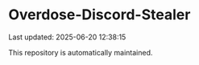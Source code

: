 # Overdose-Discord-Stealer

Last updated: 2025-06-20 12:38:15

This repository is automatically maintained.
